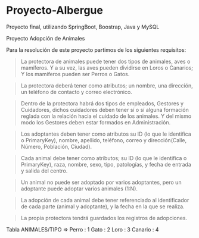 # Proyecto-Albergue
 Proyecto final, utilizando SpringBoot, Boostrap, Java y MySQL

Proyecto Adopción de Animales

Para la resolución de este proyecto partimos de los siguientes requisitos:

>La protectora de animales puede tener dos tipos de animales, aves o mamíferos. Y a su vez, las aves pueden dividirse en Loros o Canarios; Y los mamíferos pueden ser Perros o Gatos.

>La protectora deberá tener como atributos; un nombre, una dirección, un teléfono de contacto y correo electrónico.

>Dentro de la protectora habrá dos tipos de empleados, Gestores y Cuidadores, dichos cuidadores deben tener sí o sí alguna formación reglada con la relación hacia el cuidado de los animales. Y del mismo modo los Gestores deben estar formados en Administración.

>Los adoptantes deben tener como atributos su ID (lo que le identifica o PrimaryKey), nombre, apellido, teléfono, correo y dirección(Calle, Número, Población, Ciudad).

>Cada animal debe tener como atributos; su ID (lo que le identifica o PrimaryKey), raza, nombre, sexo, tipo, patologías, y fecha de entrada y salida del centro.

>Un animal no puede ser adoptado por varios adoptantes, pero un adoptante puede adoptar varios animales (1:N).

>La adopción de cada animal debe tener referenciado al identificador de cada parte (animal y adoptante), y la fecha en la que se realiza.

>La propia protectora tendrá guardados los registros de adopciones.

Tabla ANIMALES/TIPO =>
Perro : 1
Gato : 2
Loro : 3
Canario : 4





